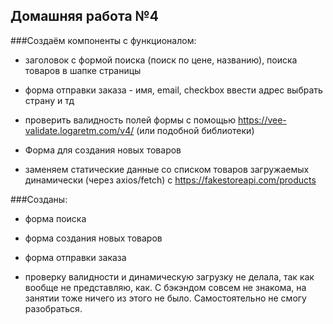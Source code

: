 ## Домашняя работа №4 

###Создаём компоненты c функционалом:

- заголовок с формой поиска (поиск по цене, названию), поиска товаров в шапке страницы
    
- форма отправки заказа - имя, email, checkbox ввести адрес выбрать страну и тд
    
- проверить валидность полей формы с помощью https://vee-validate.logaretm.com/v4/ (или подобной библиотеки)
    
- Форма для создания новых товаров
    
- заменяем статические данные со списком товаров загружаемых динамически (через axios/fetch) c https://fakestoreapi.com/products


###Созданы:

- форма поиска
    
- форма создания новых товаров
    
- форма отправки заказа

- проверку валидности и динамическую загрузку не делала, так как вообще не представляю, как. С бэкэндом совсем не знакома, на занятии тоже ничего из этого не было. Самостоятельно не смогу разобраться.
